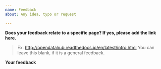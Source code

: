 ```yaml
---
name: Feedback
about: Any idea, typo or request

---
```


**Does your feedback relate to a specific page? If yes, please add the link here.**
> Ex. http://opendatahub.readthedocs.io/en/latest/intro.html
> You can leave this blank, if it is a general feedback.

**Your feedback**

